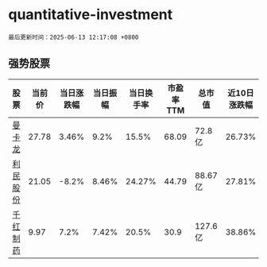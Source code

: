 # quantitative-investment

`最后更新时间：2025-06-13 12:17:08 +0800`

## 强势股票

|股票|当前价|当日涨跌幅|当日振幅|当日换手率|市盈率TTM|总市值|近10日涨跌幅|
|----|----|----|----|----|----|----|----|
|[曼卡龙](https://xueqiu.com/S/SZ300945)|27.78|3.46%|9.2%|15.5%|68.09|72.8亿|26.73%|
|[利民股份](https://xueqiu.com/S/SZ002734)|21.05|-8.2%|8.46%|24.27%|44.79|88.67亿|27.81%|
|[千红制药](https://xueqiu.com/S/SZ002550)|9.97|7.2%|7.42%|20.5%|30.9|127.6亿|38.86%|
